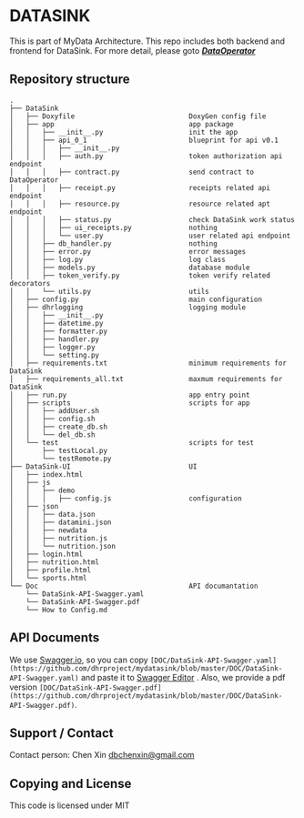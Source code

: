 # DATASINK



This is part of MyData Architecture. This repo includes both backend and frontend for DataSink. 
For more detail, please goto [***DataOperator***](https://github.com/dhrproject/mydataoperator)

## Repository structure
```
.
├── DataSink
│   ├── Doxyfile                            DoxyGen config file
│   ├── app                                 app package
│   │   ├── __init__.py                     init the app
│   │   ├── api_0_1                         blueprint for api v0.1
│   │   │   ├── __init__.py                 
│   │   │   ├── auth.py                     token authorization api endpoint
│   │   │   ├── contract.py                 send contract to DataOperator
│   │   │   ├── receipt.py                  receipts related api endpoint
│   │   │   ├── resource.py                 resource related apt endpoint
│   │   │   ├── status.py                   check DataSink work status
│   │   │   ├── ui_receipts.py              nothing
│   │   │   └── user.py                     user related api endpoint
│   │   ├── db_handler.py                   nothing
│   │   ├── error.py                        error messages
│   │   ├── log.py                          log class
│   │   ├── models.py                       database module
│   │   ├── token_verify.py                 token verify related decorators
│   │   └── utils.py                        utils
│   ├── config.py                           main configuration
│   ├── dhrlogging                          logging module
│   │   ├── __init__.py
│   │   ├── datetime.py
│   │   ├── formatter.py
│   │   ├── handler.py
│   │   ├── logger.py
│   │   └── setting.py
│   ├── requirements.txt                    minimum requirements for DataSink
│   ├── requirements_all.txt                maxmum requirements for DataSink
│   ├── run.py                              app entry point
│   ├── scripts                             scripts for app
│   │   ├── addUser.sh
│   │   ├── config.sh
│   │   ├── create_db.sh
│   │   └── del_db.sh
│   └── test                                scripts for test
│       ├── testLocal.py
│       └── testRemote.py
├── DataSink-UI                             UI
│   ├── index.html
│   ├── js
│   │   ├── demo
│   │   │   ├── config.js                   configuration
│   ├── json
│   │   ├── data.json
│   │   ├── datamini.json
│   │   ├── newdata
│   │   ├── nutrition.js
│   │   └── nutrition.json
│   ├── login.html
│   ├── nutrition.html
│   ├── profile.html
│   └── sports.html
└── Doc                                     API documantation
    └── DataSink-API-Swagger.yaml
    └── DataSink-API-Swagger.pdf
    └── How to Config.md
```

## API Documents
We use [Swagger.io](http://swagger.io/), so you can copy ```[DOC/DataSink-API-Swagger.yaml](https://github.com/dhrproject/mydatasink/blob/master/DOC/DataSink-API-Swagger.yaml)``` and paste it to [Swagger Editor](http://editor.swagger.io/) .
Also, we provide a pdf version ```[DOC/DataSink-API-Swagger.pdf](https://github.com/dhrproject/mydatasink/blob/master/DOC/DataSink-API-Swagger.pdf)```. 

## Support / Contact 
Contact person: Chen Xin <dbchenxin@gmail.com>

## Copying and License
This code is licensed under MIT







